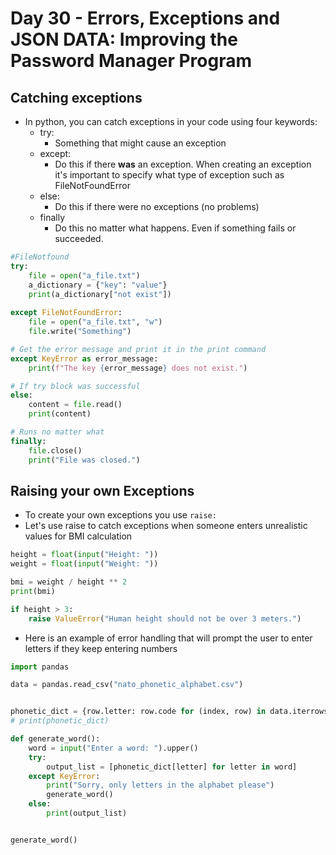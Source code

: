 # Day 30 - Errors, Exceptions and JSON DATA: Improving the Password Manager Program

## Catching exceptions

- In python, you can catch exceptions in your code using four keywords:
    + try:
      + Something that might cause an exception
    + except:
      + Do this if there **was** an exception. When creating an exception it's important to specify what type of exception such as FileNotFoundError
    + else:
      + Do this if there were no exceptions (no problems)
    + finally
      + Do this no matter what happens. Even if something fails or succeeded.

```python
#FileNotfound
try:
    file = open("a_file.txt")
    a_dictionary = {"key": "value"}
    print(a_dictionary["not exist"])
    
except FileNotFoundError:
    file = open("a_file.txt", "w")
    file.write("Something")

# Get the error message and print it in the print command 
except KeyError as error_message:
    print(f"The key {error_message} does not exist.")

# If try block was successful
else:
    content = file.read()
    print(content)

# Runs no matter what    
finally:
    file.close()
    print("File was closed.")
```

## Raising your own Exceptions

- To create your own exceptions you use `raise:`
- Let's use raise to catch exceptions when someone enters unrealistic values for BMI calculation
```python
height = float(input("Height: "))
weight = float(input("Weight: "))

bmi = weight / height ** 2
print(bmi)

if height > 3:
    raise ValueError("Human height should not be over 3 meters.")
```

- Here is an example of error handling that will prompt the user to enter letters if they keep entering numbers
```python
import pandas

data = pandas.read_csv("nato_phonetic_alphabet.csv")


phonetic_dict = {row.letter: row.code for (index, row) in data.iterrows()}
# print(phonetic_dict)

def generate_word():
    word = input("Enter a word: ").upper()
    try:
        output_list = [phonetic_dict[letter] for letter in word]
    except KeyError:
        print("Sorry, only letters in the alphabet please")
        generate_word()
    else:
        print(output_list)


generate_word()
```
